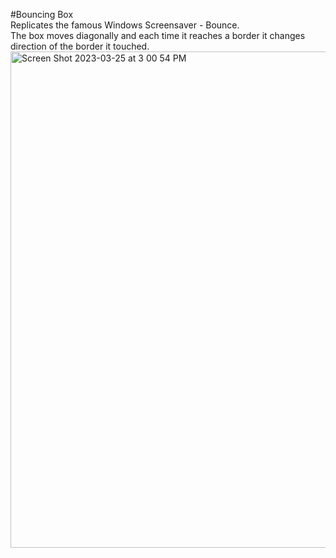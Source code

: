 #Bouncing Box  
Replicates the famous Windows Screensaver - Bounce.  
The box moves diagonally and each time it reaches a border it changes direction of the border it touched.  
<img width="794" alt="Screen Shot 2023-03-25 at 3 00 54 PM" src="https://user-images.githubusercontent.com/84927906/227736390-eeaf6124-4e72-4fcd-a0de-184ab9a529c1.png">
